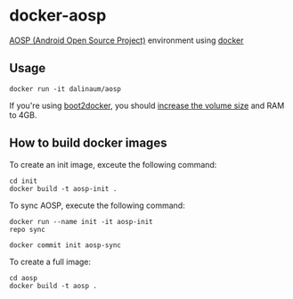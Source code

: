docker-aosp
===========

[AOSP (Android Open Source Project)](https://source.android.com/) environment using [docker](https://docker.com/)

Usage
-----
````
docker run -it dalinaum/aosp
````

If you're using	[boot2docker](https://docker.com/), you should [increase the volume size](https://docs.docker.com/articles/b2d_volume_resize/) and RAM to 4GB.


How to build docker images
--------------------------

To create an init image, exceute the following command:
````
cd init
docker build -t aosp-init .
````

To sync AOSP, execute the following command:
````
docker run --name init -it aosp-init
repo sync
````

````
docker commit init aosp-sync
````

To create a full image:
````
cd aosp
docker build -t aosp .
`````

